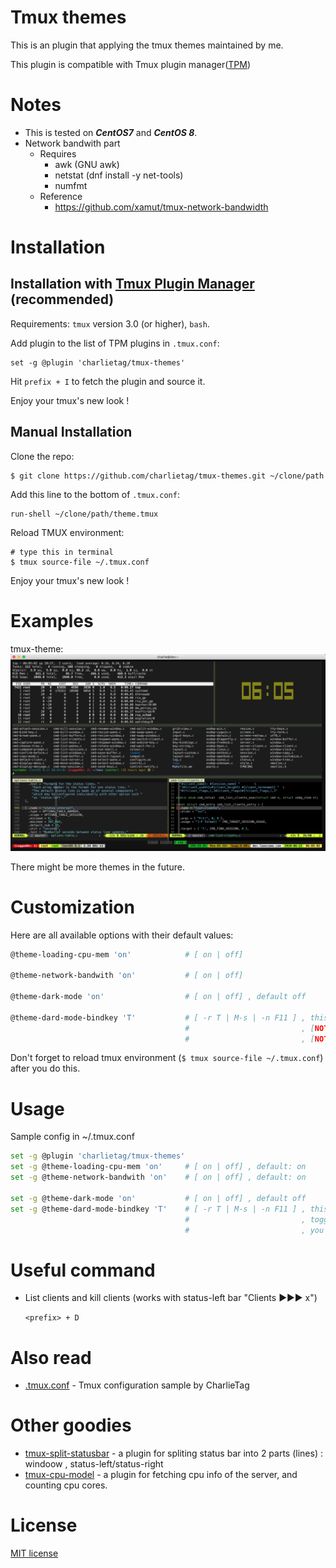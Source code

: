 # Tmux themes

This is an plugin that applying the tmux themes maintained by me.

This plugin is compatible with Tmux plugin manager([TPM](https://github.com/tmux-plugins/tpm))

# Notes

* This is tested on ***CentOS7*** and ***CentOS 8***.
* Network bandwith part
  * Requires
    * awk (GNU awk)
    * netstat (dnf install -y net-tools)
    * numfmt
  * Reference
    * https://github.com/xamut/tmux-network-bandwidth

# Installation
## Installation with [Tmux Plugin Manager](https://github.com/tmux-plugins/tpm) (recommended)

Requirements: `tmux` version 3.0 (or higher), `bash`.

Add plugin to the list of TPM plugins in `.tmux.conf`:

    set -g @plugin 'charlietag/tmux-themes'

Hit `prefix + I` to fetch the plugin and source it.

Enjoy your tmux's new look !

## Manual Installation

Clone the repo:

    $ git clone https://github.com/charlietag/tmux-themes.git ~/clone/path

Add this line to the bottom of `.tmux.conf`:

    run-shell ~/clone/path/theme.tmux

Reload TMUX environment:

    # type this in terminal
    $ tmux source-file ~/.tmux.conf

Enjoy your tmux's new look !


# Examples

tmux-theme:<br/>
![tmux-theme](/screenshots/tmux-theme-4.png)

There might be more themes in the future.

# Customization

Here are all available options with their default values:

```bash
@theme-loading-cpu-mem 'on'            # [ on | off]

@theme-network-bandwith 'on'           # [ on | off]

@theme-dark-mode 'on'                  # [ on | off] , default off

@theme-dard-mode-bindkey 'T'           # [ -r T | M-s | -n F11 ] , this is for toggle theme dark mode, define yourself just like bind-key
                                       #                         , [NOTICE] toggle feature will conflict with "split-status-bar" "tmux-cpu-model"
                                       #                         , [NOTICE] you'd better use config "theme-dark-mode" then, do a tmux RELOAD (<prefix> R) instead

```

Don't forget to reload tmux environment (`$ tmux source-file ~/.tmux.conf`)
after you do this.


# Usage

Sample config in ~/.tmux.conf

```bash
set -g @plugin 'charlietag/tmux-themes'
set -g @theme-loading-cpu-mem 'on'     # [ on | off] , default: on
set -g @theme-network-bandwith 'on'    # [ on | off] , default: on

set -g @theme-dark-mode 'on'           # [ on | off] , default off
set -g @theme-dard-mode-bindkey 'T'    # [ -r T | M-s | -n F11 ] , this is for toggle theme dark mode, define yourself just like bind-key
                                       #                         , toggle feature will conflict with "split-status-bar" "tmux-cpu-model"
                                       #                         , you'd better use config "theme-dark-mode" then, do a tmux RELOAD (<prefix> R) instead
```

# Useful command

* List clients and kill clients (works with status-left bar "Clients ▶▶▶ x")

  `<prefix> + D`

# Also read

- [.tmux.conf](https://github.com/charlietag/os_preparation/blob/master/helpers_views/helper_env_user_base/user_home/.tmux.conf) - Tmux configuration sample by CharlieTag

# Other goodies

- [tmux-split-statusbar](https://github.com/charlietag/tmux-split-statusbar) - a plugin for spliting status bar into 2 parts (lines) : windoow , status-left/status-right
- [tmux-cpu-model](https://github.com/charlietag/tmux-cpu-model) - a plugin for fetching cpu info of the server, and counting cpu cores.

# License

[MIT license](https://opensource.org/licenses/MIT)
